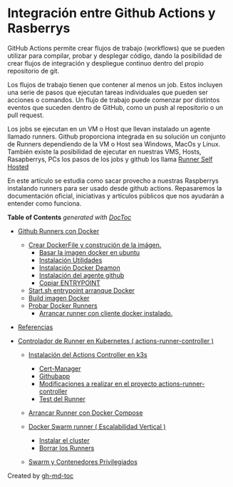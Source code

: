 
# Integración entre Github Actions y Rasberrys

GitHub Actions permite crear flujos de trabajo (workflows) que se pueden utilizar para compilar, probar y desplegar código, dando la posibilidad de crear flujos de integración y despliegue continuo dentro del propio repositorio de git.

Los flujos de trabajo tienen que contener al menos un job. Estos incluyen una serie de pasos que ejecutan tareas individuales que pueden ser acciones o comandos. Un flujo de trabajo puede comenzar por distintos eventos que suceden dentro de GitHub, como un push al repositorio o un pull request.

Los jobs se ejecutan en un VM o Host que llevan instalado un agente llamado runners. Github proporciona integrada en su solución un conjunto de Runners dependiendo de la VM o Host sea Windows, MacOs y Linux.
También existe la posibilidad de ejecutar en nuestras VMS, Hosts, Rasapberrys, PCs los pasos de los jobs
y github los llama [Runner Self Hosted](https://docs.github.com/es/free-pro-team@latest/actions/hosting-your-own-runners)

En este artículo se estudia como sacar provecho a nuestras Raspberrys instalando runners para ser usado
desde github actions. Repasaremos la documentación oficial, iniciativas y artículos públicos que nos ayudarán a entender como funciona.





<!-- START doctoc generated TOC please keep comment here to allow auto update -->
<!-- DON'T EDIT THIS SECTION, INSTEAD RE-RUN doctoc TO UPDATE -->
**Table of Contents**  *generated with [DocToc](https://github.com/thlorenz/doctoc)*

<!-- END doctoc generated TOC please keep comment here to allow auto update -->

<!--ts-->



   * [Github Runners con Docker](./doc/01_docker-runner.md#github-runners-con-docker)
      * [Crear DockerFile y construción de la imágen.](./doc/01_docker-runner.md#crear-dockerfile-y-construción-de-la-imágen)
         * [Basar la imagen docker en ubuntu](./doc/01_docker-runner.md#basar-la-imagen-docker-en-ubuntu)
         * [Instalación Utilidades](./doc/01_docker-runner.md#instalación-utilidades)
         * [Instalación Docker Deamon](./doc/01_docker-runner.md#instalación-docker-deamon)
         * [Instalación del agente github](./doc/01_docker-runner.md#instalación-del-agente-github)
         * [Copiar ENTRYPOINT](./doc/01_docker-runner.md#copiar-entrypoint)
      * [Start.sh entrypoint arranque Docker](./doc/01_docker-runner.md#startsh-entrypoint-arranque-docker)
      * [Build imagen Docker](./doc/01_docker-runner.md#build-imagen-docker)
      * [Probar Docker Runners](./doc/01_docker-runner.md#probar-docker-runners)
         * [Arrancar runner con cliente docker instalado.](./doc/01_docker-runner.md#arrancar-runner-con-cliente-docker-instalado)

   * [Referencias](./doc/99_referencias.md#referencias)

   * [Controlador de Runner en Kubernetes ( actions-runner-controller )](./doc/actions-runner-controller-arm.md#controlador-de-runner-en-kubernetes--actions-runner-controller-)
      * [Instalación del Actions Controller en k3s](./doc/actions-runner-controller-arm.md#instalación-del-actions-controller-en-k3s)
         * [Cert-Manager](./doc/actions-runner-controller-arm.md#cert-manager)
         * [Githubapp](./doc/actions-runner-controller-arm.md#githubapp)
         * [Modificaciones a realizar en el proyecto actions-runner-controller](./doc/actions-runner-controller-arm.md#modificaciones-a-realizar-en-el-proyecto-actions-runner-controller)
         * [Test del Runner](./doc/actions-runner-controller-arm.md#test-del-runner)

      * [Arrancar Runner con Docker Compose](./doc/docker-compose-runner.md#arrancar-runner-con-docker-compose)

      * [Docker Swarm runner ( Escalabilidad Vertical )](./doc/docker-swarm-runners.md#docker-swarm-runner--escalabilidad-vertical-)
         * [Instalar el cluster](./doc/docker-swarm-runners.md#instalar-el-cluster)
         * [Borrar los Runners](./doc/docker-swarm-runners.md#borrar-los-runners)
      * [Swarm y Contenedores Privilegiados](./doc/docker-swarm-runners.md#swarm-y-contenedores-privilegiados)

Created by [gh-md-toc](https://github.com/ekalinin/github-markdown-toc)

<!-- Added by: jmmirand, at: Mon Jan 25 19:56:42 CET 2021 -->

<!--te-->
